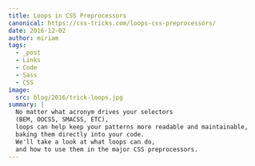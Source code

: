 ```yaml
---
title: Loops in CSS Preprocessors
canonical: https://css-tricks.com/loops-css-preprocessors/
date: 2016-12-02
author: miriam
tags:
  - _post
  - Links
  - Code
  - Sass
  - CSS
image:
  src: blog/2016/trick-loops.jpg
summary: |
  No matter what acronym drives your selectors
  (BEM, OOCSS, SMACSS, ETC),
  loops can help keep your patterns more readable and maintainable,
  baking them directly into your code.
  We'll take a look at what loops can do,
  and how to use them in the major CSS preprocessors.
---
```

